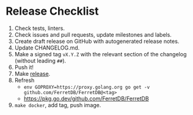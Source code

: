 # Release Checklist

1. Check tests, linters.
2. Check issues and pull requests, update milestones and labels.
3. Create draft release on GitHub with autogenerated release notes.
4. Update CHANGELOG.md.
5. Make a signed tag `vX.Y.Z` with the relevant section of the changelog (without leading `##`).
6. Push it!
7. Make [release](https://github.com/FerretDB/FerretDB/releases).
8. Refresh
   * `env GOPROXY=https://proxy.golang.org go get -v github.com/FerretDB/FerretDB@<tag>`
   * https://pkg.go.dev/github.com/FerretDB/FerretDB
9. `make docker`, add tag, push image.
